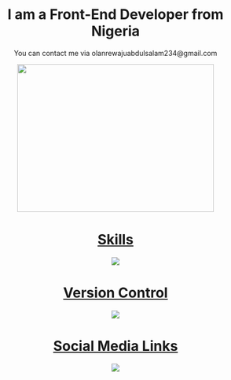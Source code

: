  <h1 align="center"> I am a Front-End Developer from Nigeria</h1>

<!-- <div id="badges">
  <a href="https://www.linkedin.com/in/olanrewaju-abdulsalam-650b03242/">
    <img src="https://img.shields.io/badge/LinkedIn-blue?style=for-the-badge&logo=linkedin&logoColor=white" alt="LinkedIn Badge"/>
  </a>
  <a href="https://stackoverflow.com/users/15984592/olanrewaju-abdulsalam">
    <img src="https://stackoverflow.design/assets/img/logos/so/logo-stackoverflow.png" width= "200px" height="100px" alt="Stack Overflow"/>
  </a>
  <a href="https://twitter.com/1652hp073">
    <img src="https://img.shields.io/badge/Twitter-blue?style=for-the-badge&logo=twitter&logoColor=white" alt="Twitter Badge"/>
  </a>
</div>  -->
<p align="center">You can contact me via <span>olanrewajuabdulsalam234@gmail.com<span></p>
<div align="center">
  <img src="https://media.giphy.com/media/dWesBcTLavkZuG35MI/giphy.gif" width="400" height="300"/>
</div>
<div align="center">
  <a href="https://skillicons.dev">
    <h1>Skills</h1>
    <img src="https://skillicons.dev/icons?i=js,html,css,bootstrap,react,nextjs&perline=3" />
  </a>
  <a href="https://skillicons.dev">
    <h1>Version Control</h1>
    <img src="https://skillicons.dev/icons?i=github,vercel,git&perline=3" />
  </a>
  <a href="https://skillicons.dev">
    <h1>Social Media Links</h1>
    <img src="https://skillicons.dev/icons?i=twitter,linkedin,instagram,stackoverflow&perline=4" />
  </a>
 </div>

